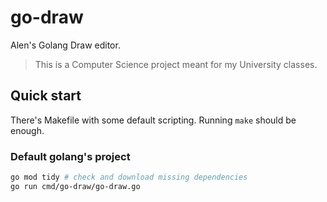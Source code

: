 # go-draw

Alen's Golang Draw editor.

> This is a Computer Science project meant for my University classes.

## Quick start

There's Makefile with some default scripting. Running `make` should be enough.

### Default golang's project

```sh
go mod tidy # check and download missing dependencies
go run cmd/go-draw/go-draw.go
```
